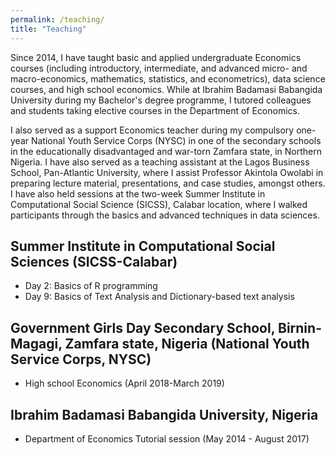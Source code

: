 ```yaml
---
permalink: /teaching/
title: "Teaching"
---
```


Since 2014, I have taught basic and applied undergraduate Economics courses (including introductory, intermediate, and advanced micro- and macro-economics, mathematics, statistics, and econometrics), data science courses, and high school economics. While at Ibrahim Badamasi Babangida University during my Bachelor's degree programme, I tutored colleagues and students taking elective courses in the Department of Economics. 

I also served as a support Economics teacher during my compulsory one-year National Youth Service Corps (NYSC) in one of the secondary schools in the educationally disadvantaged and war-torn Zamfara state, in Northern Nigeria. I have also served as a teaching assistant at the Lagos Business School, Pan-Atlantic University, where I assist Professor Akintola Owolabi in preparing lecture material, presentations, and case studies, amongst others. I have also held sessions at the two-week Summer Institute in Computational Social Science (SICSS), Calabar location, where I walked participants through the basics and advanced techniques in data sciences.  

<!-- You can view my teaching portfolio [here](/files/pdf/teaching/Portfolio.pdf). -->
<!-- You can find a selection of my teaching materials, including all of the labs -->
<!-- from Advanced Topics in Political Data Science, [here](/teaching-materials). -->

## Summer Institute in Computational Social Sciences (SICSS-Calabar)
- Day 2: Basics of R programming 
    <!-- - [Syllabus](/files/pdf/teaching/PS 3090 Syllabus.pdf) -->
- Day 9: Basics of Text Analysis and Dictionary-based text analysis
    <!-- - [Syllabus](/files/pdf/teaching/PS 3171 Syllabus.pdf) -->

## Government Girls Day Secondary School, Birnin-Magagi, Zamfara state, Nigeria (National Youth Service Corps, NYSC)
- High school Economics (April 2018-March 2019)
<!-- - [Syllabus](/files/pdf/teaching/POLI 281 Syllabus.pdf) -->
## Ibrahim Badamasi Babangida University, Nigeria
- Department of Economics Tutorial session (May 2014 - August 2017)
    <!-- - [Syllabus](/files/pdf/teaching/bayes2017.pdf) -->
